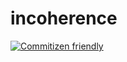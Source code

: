 # incoherence

[![Commitizen friendly](https://img.shields.io/badge/commitizen-friendly-brightgreen.svg)](http://commitizen.github.io/cz-cli/)
